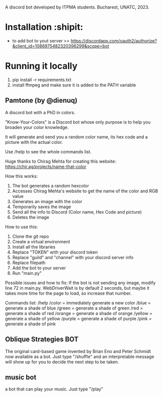 A discord bot developed by ITPMA students.
Bucharest, UNATC, 2023.

# Installation :shipit:
- to add bot to yout server >> https://discordapp.com/oauth2/authorize?&client_id=1086975482320396299&scope=bot

# Running it locally 
1. pip install -r requirements.txt
2. install ffmpeg and make sure it is added to the PATH variable

## Pamtone (by @dienuq)
 A discord bot with a PhD in colors.

"Know-Your-Colors" is a Discord bot whose only purpose is to help you broaden your color knowledge.

It will generate and send you a random color name, its hex code and a picture with the actual color.

Use /help to see the whole commands list.

Huge thanks to Chirag Mehta for creating this website: https://chir.ag/projects/name-that-color

How this works:
1. The bot generates a random hexcolor
2. Accesses Chirag Mehta's website to get the name of the color and RGB value
4. Generates an image with the color
5. Temporarily saves the image
6. Send all the info to Discord (Color name, Hex Code and picture)
7. Deletes the image

How to use this:
1. Clone the git repo
2. Create a virtual environment
3. Install all the libraries
4. Replace "TOKEN" with your discord token
5. Replace "guild" and "channel" with your discord server info
6. Replace filepath
7. Add the bot to your server
8. Run "main.py"

Possible issues and how to fix:
If the bot is not sending any image, modify line 72 in main.py. 
WebDriverWait is by default 2 seconds, but maybe it takes more time for the page to load, so increase that number.

Commands list:
/help
/color = immediately generate a new color
/blue = generate a shade of blue
/green = generate a shade of green
/red = generate a shade of red
/orange = generate a shade of orange
/yellow = generate a shade of yellow
/purple = generate a shade of purple
/pink = generate a shade of pink

## Oblique Strategies BOT

The original card-based game invented by Brian Eno and Peter Schmidt now available as a bot. Just type "/shuffle" and an interpretable message will show up for you to decide the next step to be taken.

## music bot
a bot that can play your music. Just type "/play"
